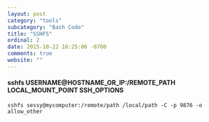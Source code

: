 ```yaml
---
layout: post
category: "tools"
subcategory: "Bash Code"
title: "SSHFS"
ordinal: 2
date: 2015-10-22 16:25:06 -0700
comments: true
website: ""
---
```

<!--break-->

#### sshfs USERNAME@HOSTNAME_OR_IP:/REMOTE_PATH LOCAL_MOUNT_POINT SSH_OPTIONS

    sshfs sessy@mycomputer:/remote/path /local/path -C -p 9876 -o allow_other
